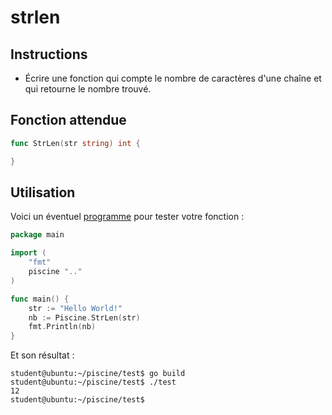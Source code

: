 # strlen

## Instructions

- Écrire une fonction qui compte le nombre de caractères d'une chaîne et qui retourne le nombre trouvé.

## Fonction attendue

```go
func StrLen(str string) int {

}
```

## Utilisation

Voici un éventuel [programme](TODO-LINK) pour tester votre fonction :

```go
package main

import (
	"fmt"
	piscine ".."
)

func main() {
	str := "Hello World!"
	nb := Piscine.StrLen(str)
	fmt.Println(nb)
}
```

Et son résultat :

```console
student@ubuntu:~/piscine/test$ go build
student@ubuntu:~/piscine/test$ ./test
12
student@ubuntu:~/piscine/test$
```
